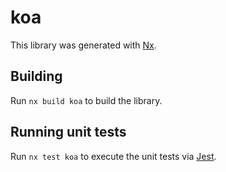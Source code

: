 # koa

This library was generated with [Nx](https://nx.dev).

## Building

Run `nx build koa` to build the library.

## Running unit tests

Run `nx test koa` to execute the unit tests via [Jest](https://jestjs.io).
